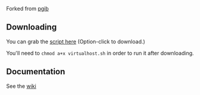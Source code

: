 Forked from [pgib](https://github.com/pgib/virtualhost.sh)

## Downloading

You can grab the [script here](https://github.com/codeclarified/virtualhost.sh/raw/master/virtualhost.sh) (Option-click to download.)

You'll need to `chmod a+x virtualhost.sh` in order to run it after downloading.

## Documentation

See the [wiki](https://github.com/pgib/virtualhost.sh/wiki/_pages)

